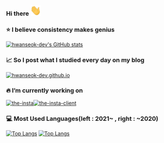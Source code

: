 ### Hi there <img src="https://raw.githubusercontent.com/hwanseok-dev/hwanseok-dev/main/wave.gif" width="30px">

### :star: I believe consistency makes genius
[![hwanseok-dev's GitHub stats](https://github-readme-stats.vercel.app/api?username=hwanseok-dev&show_icons=true&count_private=true&hide=stars,contribs)](https://github.com/anuraghazra/github-readme-stats)  

### :chart_with_upwards_trend: So I post what I studied every day on my blog
[![hwanseok-dev.github.io](https://github-readme-stats.vercel.app/api/pin/?username=hwanseok-dev&repo=hwanseok-dev.github.io)](https://github.com/anuraghazra/github-readme-stats)

### :fire: I’m currently working on
[![the-insta](https://github-readme-stats.vercel.app/api/pin/?username=hwanseok-dev&repo=the-insta)](https://github.com/anuraghazra/github-readme-stats)[![the-insta-client](https://github-readme-stats.vercel.app/api/pin/?username=hwanseok-dev&repo=the-insta-client)](https://github.com/anuraghazra/github-readme-stats)

### :computer: Most Used Languages(left : 2021~ , right : ~2020)
[![Top Langs](https://github-readme-stats.vercel.app/api/top-langs/?username=hwanseok-dev&exclude_repo=hwanseok-dev.github.io&layout=compact)](https://github.com/anuraghazra/github-readme-stats) [![Top Langs](https://github-readme-stats.vercel.app/api/top-langs/?username=niklasjang&exclude_repo=niklasjang.github.io&layout=compact&hide=cmake)](https://github.com/anuraghazra/github-readme-stats)
